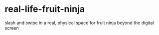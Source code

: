 # real-life-fruit-ninja
slash and swipe in a real, physical space for fruit ninja beyond the digital screen
